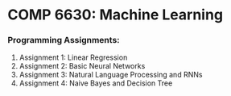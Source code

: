 # COMP 6630: Machine Learning

### Programming Assignments:
1. Assignment 1: Linear Regression
2. Assignment 2: Basic Neural Networks
3. Assignment 3: Natural Language Processing and RNNs
4. Assignment 4: Naive Bayes and Decision Tree

